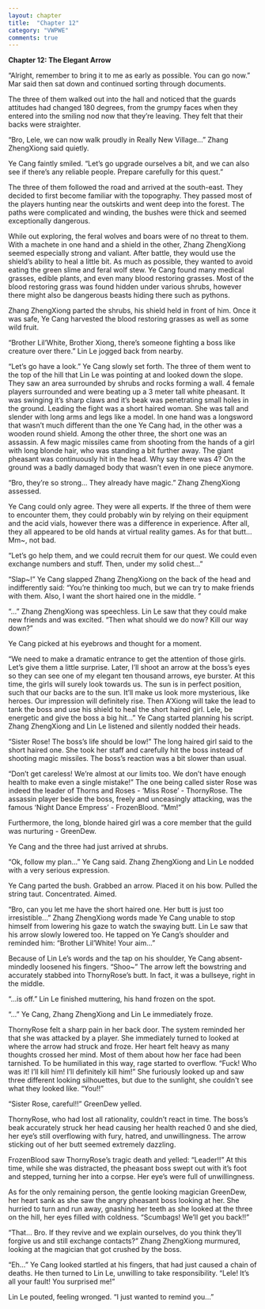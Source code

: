 ```yaml
---
layout: chapter
title:  "Chapter 12"
category: "VWPWE"
comments: true
---
```


**Chapter 12: The Elegant Arrow**

“Alright, remember to bring it to me as early as possible. You can go now.” Mar said then sat down and continued sorting through documents.

The three of them walked out into the hall and noticed that the guards attitudes had changed 180 degrees, from the grumpy faces when they entered into the smiling nod now that they’re leaving. They felt that their backs were straighter.

“Bro, Lele, we can now walk proudly in Really New Village...” Zhang ZhengXiong said quietly.

Ye Cang faintly smiled. “Let’s go upgrade ourselves a bit, and we can also see if there’s any reliable people. Prepare carefully for this quest.”

The three of them followed the road and arrived at the south-east. They decided to first become familiar with the topography. They passed most of the players hunting near the outskirts and went deep into the forest. The paths were complicated and winding, the bushes were thick and seemed exceptionally dangerous. 

While out exploring, the feral wolves and boars were of no threat to them. With a machete in one hand and a shield in the other, Zhang ZhengXiong seemed especially strong and valiant. After battle, they would use the shield’s ability to heal a little bit. As much as possible, they wanted to avoid eating the green slime and feral wolf stew. Ye Cang found many medical grasses, edible plants, and even many blood restoring grasses. Most of the blood restoring grass was found hidden under various shrubs, however there might also be dangerous beasts hiding there such as pythons.

Zhang ZhengXiong parted the shrubs, his shield held in front of him. Once it was safe, Ye Cang harvested the blood restoring grasses as well as some wild fruit. 

“Brother Lil’White, Brother Xiong, there’s someone fighting a boss like creature over there.” Lin Le jogged back from nearby. 

“Let’s go have a look.” Ye Cang slowly set forth. The three of them went to the top of the hill that Lin Le was pointing at and looked down the slope. They saw an area surrounded by shrubs and rocks forming a wall. 4 female players surrounded and were beating up a 3 meter tall white pheasant. It was swinging it’s sharp claws and it’s beak was penetrating small holes in the ground. Leading the fight was a short haired woman. She was tall and slender with long arms and legs like a model. In one hand was a longsword that wasn’t much different than the one Ye Cang had, in the other was a wooden round shield. Among the other three, the short one was an assassin. A few magic missiles came from shooting from the hands of a girl with long blonde hair, who was standing a bit further away. The giant pheasant was continuously hit in the head. Why say there was 4? On the ground was a badly damaged body that wasn’t even in one piece anymore. 

“Bro, they’re so strong… They already have magic.” Zhang ZhengXiong assessed.

Ye Cang could only agree. They were all experts. If the three of them were to encounter them, they could probably win by relying on their equipment and the acid vials, however there was a difference in experience. After all, they all appeared to be old hands at virtual reality games. As for that butt… Mm~, not bad.

“Let’s go help them, and we could recruit them for our quest. We could even exchange numbers and stuff. Then, under my solid chest...”

“Slap~!” Ye Cang slapped Zhang ZhengXiong on the back of the head and indifferently said: “You’re thinking too much, but we can try to make friends with them. Also, I want the short haired one in the middle. ”

“...” Zhang ZhengXiong was speechless. Lin Le saw that they could make new friends and was excited. “Then what should we do now? Kill our way down?”

Ye Cang picked at his eyebrows and thought for a moment. 

“We need to make a dramatic entrance to get the attention of those girls. Let’s give them a little surprise. Later, I’ll shoot an arrow at the boss’s eyes so they can see one of my elegant ten thousand arrows, eye burster. At this time, the girls will surely look towards us. The sun is in perfect position, such that our backs are to the sun. It’ll make us look more mysterious, like heroes. Our impression will definitely rise. Then A’Xiong will take the lead to tank the boss and use his shield to heal the short haired girl. Lele, be energetic and give the boss a big hit…” Ye Cang started planning his script. Zhang ZhengXiong and Lin Le listened and silently nodded their heads.  

“Sister Rose! The boss’s life should be low!” The long haired girl said to the short haired one. She took her staff and carefully hit the boss instead of shooting magic missiles. The boss’s reaction was a bit slower than usual. 

“Don’t get careless! We’re almost at our limits too. We don’t have enough health to make even a single mistake!” The one being called sister Rose was indeed the leader of Thorns and Roses - ‘Miss Rose’ - ThornyRose. The assassin player beside the boss, freely and unceasingly attacking, was the famous ‘Night Dance Empress’ - FrozenBlood. “Mm!” 

Furthermore, the long, blonde haired girl was a core member that the guild was nurturing - GreenDew.

Ye Cang and the three had just arrived at shrubs. 

“Ok, follow my plan…” Ye Cang said. Zhang ZhengXiong and Lin Le nodded with a very serious expression.

Ye Cang parted the bush. Grabbed an arrow. Placed it on his bow. Pulled the string taut. Concentrated. Aimed. 

“Bro, can you let me have the short haired one. Her butt is just too irresistible...” Zhang ZhengXiong words made Ye Cang unable to stop himself from lowering his gaze to watch the swaying butt. Lin Le saw that his arrow slowly lowered too. He tapped on Ye Cang’s shoulder and reminded him: “Brother Lil’White! Your aim...”

Because of Lin Le’s words and the tap on his shoulder, Ye Cang absent-mindedly loosened his fingers. “Shoo~” The arrow left the bowstring and accurately stabbed into ThornyRose’s butt. In fact, it was a bullseye, right in the middle.

“...is off.” Lin Le finished muttering, his hand frozen on the spot.

“...” Ye Cang, Zhang ZhengXiong and Lin Le immediately froze.

ThornyRose felt a sharp pain in her back door. The system reminded her that she was attacked by a player. She immediately turned to looked at where the arrow had struck and froze. Her heart felt heavy as many thoughts crossed her mind. Most of them about how her face had been tarnished. To be humiliated in this way, rage started to overflow. “Fuck! Who was it! I’ll kill him! I’ll definitely kill him!” She furiously looked up and saw three different looking silhouettes, but due to the sunlight, she couldn't see what they looked like. “You!!”

“Sister Rose, careful!!” GreenDew yelled.

ThornyRose, who had lost all rationality, couldn’t react in time. The boss’s beak accurately struck her head causing her health reached 0 and she died, her eye’s still overflowing with fury, hatred, and unwillingness. The arrow sticking out of her butt seemed extremely dazzling.  

FrozenBlood saw ThornyRose’s tragic death and yelled: “Leader!!” At this time, while she was distracted, the pheasant boss swept out with it’s foot and stepped, turning her into a corpse. Her eye’s were full of unwillingness.

As for the only remaining person, the gentle looking magician GreenDew,  her heart sank as she saw the angry pheasant boss looking at her. She hurried to turn and run away, gnashing her teeth as she looked at the three on the hill, her eyes filled with coldness. “Scumbags! We’ll get you back!!”

“That… Bro. If they revive and we explain ourselves, do you think they’ll forgive us and still exchange contacts?” Zhang ZhengXiong murmured, looking at the magician that got crushed by the boss.

“Eh…” Ye Cang looked startled at his fingers, that had just caused a chain of deaths. He then turned to Lin Le, unwilling to take responsibility. “Lele! It’s all your fault! You surprised me!”

Lin Le pouted, feeling wronged. “I just wanted to remind you...”